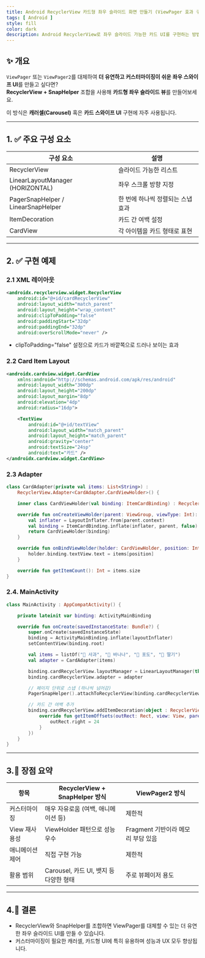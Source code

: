 ```yaml
---
title: Android RecyclerView 카드형 좌우 슬라이드 화면 만들기 (ViewPager 효과 구현)
tags: [ Android ]
style: fill
color: dark
description: Android RecyclerView로 좌우 슬라이드 가능한 카드 UI를 구현하는 방법을 소개합니다. SnapHelper와 함께 부드러운 UX를 구성해보세요!
---
```


## ✨ 개요

`ViewPager` 또는 `ViewPager2`를 대체하여 **더 유연하고 커스터마이징이 쉬운 좌우 스와이프 UI**를 만들고 싶다면?  
**RecyclerView + SnapHelper** 조합을 사용해 **카드형 좌우 슬라이드 뷰**를 만들어보세요.

이 방식은 **캐러셀(Carousel)** 혹은 **카드 스와이프 UI** 구현에 자주 사용됩니다.

---

## 1. ✅ 주요 구성 요소

| 구성 요소           | 설명 |
|--------------------|------|
| RecyclerView       | 슬라이드 가능한 리스트 |
| LinearLayoutManager (HORIZONTAL) | 좌우 스크롤 방향 지정 |
| PagerSnapHelper / LinearSnapHelper | 한 번에 하나씩 정렬되는 스냅 효과 |
| ItemDecoration     | 카드 간 여백 설정 |
| CardView           | 각 아이템을 카드 형태로 표현 |

---

## 2. ✅ 구현 예제

### 2.1 XML 레이아웃

```xml
<androidx.recyclerview.widget.RecyclerView
    android:id="@+id/cardRecyclerView"
    android:layout_width="match_parent"
    android:layout_height="wrap_content"
    android:clipToPadding="false"
    android:paddingStart="32dp"
    android:paddingEnd="32dp"
    android:overScrollMode="never" />
```
- clipToPadding="false" 설정으로 카드가 바깥쪽으로 드러나 보이는 효과

### 2.2 Card Item Layout

```xml
<androidx.cardview.widget.CardView
    xmlns:android="http://schemas.android.com/apk/res/android"
    android:layout_width="300dp"
    android:layout_height="200dp"
    android:layout_margin="8dp"
    android:elevation="4dp"
    android:radius="16dp">

    <TextView
        android:id="@+id/textView"
        android:layout_width="match_parent"
        android:layout_height="match_parent"
        android:gravity="center"
        android:textSize="24sp"
        android:text="카드" />
</androidx.cardview.widget.CardView>
```

### 2.3 Adapter

```kotlin
class CardAdapter(private val items: List<String>) :
    RecyclerView.Adapter<CardAdapter.CardViewHolder>() {

    inner class CardViewHolder(val binding: ItemCardBinding) : RecyclerView.ViewHolder(binding.root)

    override fun onCreateViewHolder(parent: ViewGroup, viewType: Int): CardViewHolder {
        val inflater = LayoutInflater.from(parent.context)
        val binding = ItemCardBinding.inflate(inflater, parent, false)
        return CardViewHolder(binding)
    }

    override fun onBindViewHolder(holder: CardViewHolder, position: Int) {
        holder.binding.textView.text = items[position]
    }

    override fun getItemCount(): Int = items.size
}
```

### 2.4. MainActivity

```kotlin
class MainActivity : AppCompatActivity() {

    private lateinit var binding: ActivityMainBinding

    override fun onCreate(savedInstanceState: Bundle?) {
        super.onCreate(savedInstanceState)
        binding = ActivityMainBinding.inflate(layoutInflater)
        setContentView(binding.root)

        val items = listOf("🍎 사과", "🍌 바나나", "🍇 포도", "🍓 딸기")
        val adapter = CardAdapter(items)

        binding.cardRecyclerView.layoutManager = LinearLayoutManager(this, LinearLayoutManager.HORIZONTAL, false)
        binding.cardRecyclerView.adapter = adapter

        // 페이지 단위로 스냅 (하나씩 넘어감)
        PagerSnapHelper().attachToRecyclerView(binding.cardRecyclerView)

        // 카드 간 여백 추가
        binding.cardRecyclerView.addItemDecoration(object : RecyclerView.ItemDecoration() {
            override fun getItemOffsets(outRect: Rect, view: View, parent: RecyclerView, state: RecyclerView.State) {
                outRect.right = 24
            }
        })
    }
}
```

---

## 3.🧠 **장점 요약**

| 항목        | RecyclerView + SnapHelper 방식 | ViewPager2 방식           |
| --------- | ---------------------------- | ----------------------- |
| 커스터마이징    | 매우 자유로움 (여백, 애니메이션 등)        | 제한적                     |
| View 재사용성 | ViewHolder 패턴으로 성능 우수        | Fragment 기반이라 메모리 부담 있음 |
| 애니메이션 제어  | 직접 구현 가능                     | 제한적                     |
| 활용 범위     | Carousel, 카드 UI, 뱃지 등 다양한 형태 | 주로 뷰페이저 용도              |

---

## 4.🧠 **결론**

- RecyclerView와 SnapHelper를 조합하면 ViewPager를 대체할 수 있는 더 유연한 좌우 슬라이드 UI를 만들 수 있습니다.
- 커스터마이징이 필요한 캐러셀, 카드형 UI에 특히 유용하며 성능과 UX 모두 향상됩니다.